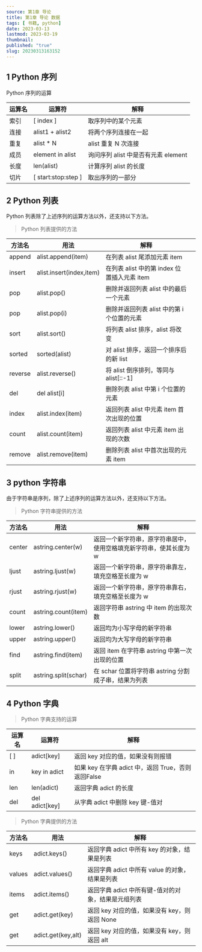 ```yaml
---
source: 第1章 导论
title: 第1章 导论 数据
tags: [ 书籍, python]
date: 2023-03-13
lastmod: 2023-03-19
thumbnail:  
published: "true"
slug: 20230313163152
---
```



## 1 Python 序列

Python 序列的运算

| 运算名 | 运算符 | 解释 |
| --- | --- | --- |
| 索引 | [ index ] | 取序列中的某个元素 |
| 连接 | alist1 + alist2 | 将两个序列连接在一起 |
| 重复 | alist * N | alist 重复 N 次连接 |
| 成员 | element in alist | 询问序列 alist 中是否有元素 element |
| 长度 | len(alist) | 计算序列 alist 的长度 |
| 切片 | [ start:stop:step ] | 取出序列的一部分 |

## 2 Python 列表

Python 列表除了上述序列的运算方法以外，还支持以下方法。

>Python 列表提供的方法

| 方法名 | 用法 | 解释 |     |
| ------ | ---- | ---- | --- |
| append | alist.append(item) | 在列表 alist 尾添加元素 item |
| insert | alist.insert(index,item) | 在列表 alist 中的第 index 位置插入元素 item |
| pop | alist.pop() | 删除并返回列表 alist 中的最后一个元素 |
| pop | alist.pop(i) | 删除并返回列表 alist 中的第 i 个位置的元素 |
| sort | alist.sort() | 将列表 alist 排序，alist 将改变 |
| sorted | sorted(alist) | 对 alist 排序，返回一个排序后的新 list |
| reverse | alist.reverse() | 将 alist 倒序排列，等同与 alist[::-1] |
| del | del alist[i] | 删除列表 alist 中第 i 个位置的元素 |
| index | alist.index(item) | 返回列表 alist 中元素 item 首次出现的位置 |
| count | alist.count(item) | 返回列表 alist 中元素 item 出现的次数 |
| remove | alist.remove(item) | 删除列表 alist 中首次出现的元素 item |

## 3 python 字符串

由于字符串是序列，除了上述序列的运算方法以外，还支持以下方法。

>Python 字符串提供的方法

| 方法名 | 用法 | 解释 |
| --- | --- | --- |
| center | astring.center(w) | 返回一个新字符串，原字符串居中，使用空格填充新字符串，使其长度为 w |
| ljust | astring.ljust(w) | 返回一个新字符串，原字符串靠左，填充空格至长度为 w |
| rjust | astring.rjust(w) | 返回一个新字符串，原字符串靠右，填充空格至长度为 w |
| count | astring.count(item) | 返回字符串 astring 中 item 的出现次数 |
| lower | astring.lower() | 返回均为小写字母的新字符串 |
| upper | astring.upper() | 返回均为大写字母的新字符串 |
| find | astring.find(item) | 返回 item 在字符串 astring 中第一次出现的位置 |
| split | astring.split(schar) | 在 schar 位置将字符串 astring 分割成子串，结果为列表 |

## 4 Python 字典

>Python 字典支持的运算

| 运算名 | 运算符 | 解释 |
| --- | --- | --- |
| [ ] | adict[key] | 返回 key 对应的值，如果没有则报错 |
| in | key in adict | 如果 key 在字典 adict 中，返回 True，否则返回False |
| len | len(adict) | 返回字典 adict 的长度 |
| del | del adict[key] | 从字典 adict 中删除 key 键-值对 |

>Python 字典提供的方法

| 方法名 | 用法 | 解释 |
| --- | --- | --- |
| keys | adict.keys() | 返回字典 adict 中所有 key 的对象，结果是列表 |
| values | adict.values() | 返回字典 adict 中所有 value 的对象，结果是列表 |
| items | adict.items() | 返回字典 adict 中所有键-值对的对象，结果是元组列表 |
| get | adict.get(key) | 返回 key 对应的值，如果没有 key，则返回 None |
| get | adict.get(key,alt) | 返回 key 对应的值，如果没有 key，则返回 alt |
